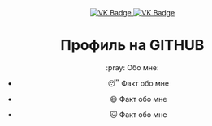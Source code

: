 <div id="badges" align ="center">
  <a href= "https://vk.com/astapova2017">
    <img src = "https://img.shields.io/badge/VK-blue?style=for-the-badge&logo=VK&logoColor=white" alt="VK Badge"/>
</a>

<a href= "https://mail.google.com/mail/u/0/#inbox">
  <img src = "https://img.shields.io/badge/EMAIL-red?style=for-the-badge&logo=Gmail&logoColor-white" alt="VK Badge"/>
</a>
</div>

<div id="viewprof" align ="center">
  <img src = "https://komarev.com/ghpvc/?username=AstapovaEA&style=flat-square&color=blue" alt=""/>
</div>

<div id-"heythere" align ="center">
<h1> Профиль на GITHUB </h1>
</div>

<div align="center">
:pray: Обо мне:

- :sleeping: Факт обо мне 

- :smile: Факт обо мне 

- :cat: Факт обо мне 
